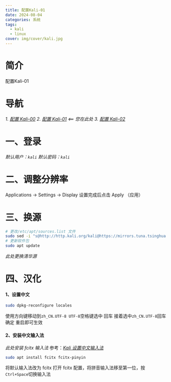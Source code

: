 ```yaml
---
title: 配置Kali-01
date: 2024-08-04
categories: 系统
tags:
  - kali
  - linux
cover: img/cover/kali.jpg
---
```

# 简介
配置Kali-01

# 导航
*1. [配置 Kali-00](https://tianze-ya.github.io/blog/system/linux/kali/kali-config-00/)*
*2. [配置 Kali-01](https://tianze-ya.github.io/blog/system/linux/kali/kali-config-01/)                     <== 您在此处*
*3. [配置 Kali-02](https://tianze-ya.github.io/blog/system/linux/kali/kali-config-02/)*

# 一、登录
*默认用户：`kali`*
*默认密码：`kali`*

# 二、调整分辨率
Applications -> Settings -> Display
设置完成后点击 Apply （应用）

# 三、换源
```bash
# 更改/etc/apt/sources.list 文件
sudo sed -i "s@http://http.kali.org/kali@https://mirrors.tuna.tsinghua.edu.cn/kali@g" /etc/apt/sources.list
# 更新软件包
sudo apt update
```
*此处更换清华源*

# 四、汉化
#### 1、设置中文
```bash
sudo dpkg-reconfigure locales
```
使用方向键移动到`zh_CN.UTF-8 UTF-8`空格键选中 回车
接着选中`zh_CN.UTF-8`回车确定
重启即可生效

#### 2、安装中文输入法
*此处安装 fcitx 输入法*
参考：*[Kali 设置中文输入法 ](https://blog.csdn.net/weixin_43550772/article/details/139817468)*
```bash
sudo apt install fcitx fcitx-pinyin
```
将默认输入法改为 fcitx
打开 fcitx 配置，将拼音输入法移至第一位，按`Ctrl+Space`切换输入法
